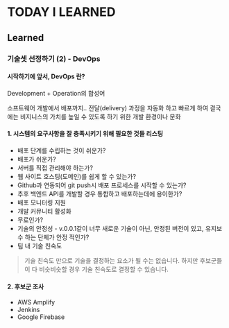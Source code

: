 # TODAY I LEARNED

## Learned

### 기술셋 선정하기 (2) - DevOps

#### 시작하기에 앞서, DevOps 란?

Development + Operation의 합성어

소프트웨어 개발에서 배포까지.. 전달(delivery) 과정을 자동화 하고 빠르게 하여 결국에는 비지니스의 가치를 높일 수 있도록 하기 위한 개발 환경이나 문화

#### 1. 시스템의 요구사항을 잘 충족시키기 위해 필요한 것들 리스팅

- 배포 단계를 수립하는 것이 쉬운가?
- 배포가 쉬운가?
- 서버를 직접 관리해야 하는가?
- 웹 사이트 호스팅(도메인)를 쉽게 할 수 있는가?
- Github과 연동되어 git push시 배포 프로세스를 시작할 수 있는가?
- 추후 백엔드 API를 개발할 경우 통합하고 배포하는데에 용이한가?
- 배포 모니터링 지원
- 개발 커뮤니티 활성화
- 무료인가?
- 기술의 안정성 - v.0.0.1같이 너무 새로운 기술이 아닌, 안정된 버전이 있고, 유지보수 하는 단체가 안정 적인가?
- 팀 내 기술 친숙도

> 기술 친숙도 만으로 기술을 결정하는 요소가 될 수는 없습니다. 하지만 후보군들이 다 비슷비슷할 경우 기술 친숙도로 결정할 수 있습니다.

#### 2. 후보군 조사

- AWS Amplify
- Jenkins
- Google Firebase

